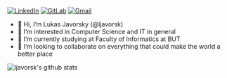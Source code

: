 <a href="https://www.linkedin.com/in/lukas-javorsky/">![LinkedIn](https://img.shields.io/badge/LinkedIn-0077B5?style=for-the-badge&logo=linkedin&logoColor=white
)</a>
<a href="https://gitlab.com/ljavorsk">![GitLab](https://img.shields.io/badge/GitLab-888888?style=for-the-badge&logo=gitlab&logoColor=white)</a>
<a href="mailto: ljavorsk@redhat.com">![Gmail](https://img.shields.io/badge/Gmail-D14836?style=for-the-badge&logo=gmail&logoColor=white)</a>

- 👋 Hi, I’m Lukas Javorsky (@ljavorsk)
- 👀 I’m interested in Computer Science and IT in general
- 🌱 I’m currently studying at Faculty of Informatics at BUT
- 💞️ I’m looking to collaborate on everything that could make the world a better place

![ljavorsk's github stats](https://github-readme-stats.vercel.app/api?username=ljavorsk&show_icons=true&theme=tokyonight)

